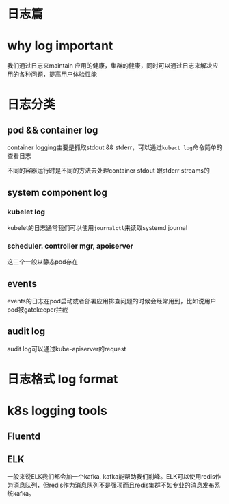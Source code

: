 # 日志篇

# why log important
我们通过日志来maintain 应用的健康，集群的健康，同时可以通过日志来解决应用的各种问题，提高用户体验性能

# 日志分类
## pod && container log
container logging主要是抓取stdout && stderr，可以通过`kubect log`命令简单的查看日志

不同的容器运行时是不同的方法去处理container stdout 跟stderr streams的

## system component log
### kubelet log
kubelet的日志通常我们可以使用`journalctl`来读取systemd journal
### scheduler. controller mgr, apoiserver
这三个一般以静态pod存在

## events
events的日志在pod启动或者部署应用排查问题的时候会经常用到，比如说用户pod被gatekeeper拦截
## audit log
audit log可以通过kube-apiserver的request
# 日志格式 log format

# k8s logging tools
## Fluentd

## ELK
一般来说ELK我们都会加一个kafka, kafka能帮助我们削峰。ELK可以使用redis作为消息队列，但redis作为消息队列不是强项而且redis集群不如专业的消息发布系统kafka。
